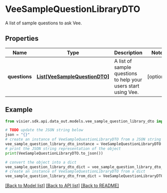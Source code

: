 # VeeSampleQuestionLibraryDTO

A list of sample questions to ask Vee.

## Properties

Name | Type | Description | Notes
------------ | ------------- | ------------- | -------------
**questions** | [**List[VeeSampleQuestionDTO]**](VeeSampleQuestionDTO.md) | A list of sample questions to help your users start using Vee. | [optional] 

## Example

```python
from visier.sdk.api.data_out.models.vee_sample_question_library_dto import VeeSampleQuestionLibraryDTO

# TODO update the JSON string below
json = "{}"
# create an instance of VeeSampleQuestionLibraryDTO from a JSON string
vee_sample_question_library_dto_instance = VeeSampleQuestionLibraryDTO.from_json(json)
# print the JSON string representation of the object
print(VeeSampleQuestionLibraryDTO.to_json())

# convert the object into a dict
vee_sample_question_library_dto_dict = vee_sample_question_library_dto_instance.to_dict()
# create an instance of VeeSampleQuestionLibraryDTO from a dict
vee_sample_question_library_dto_from_dict = VeeSampleQuestionLibraryDTO.from_dict(vee_sample_question_library_dto_dict)
```
[[Back to Model list]](../README.md#documentation-for-models) [[Back to API list]](../README.md#documentation-for-api-endpoints) [[Back to README]](../README.md)


